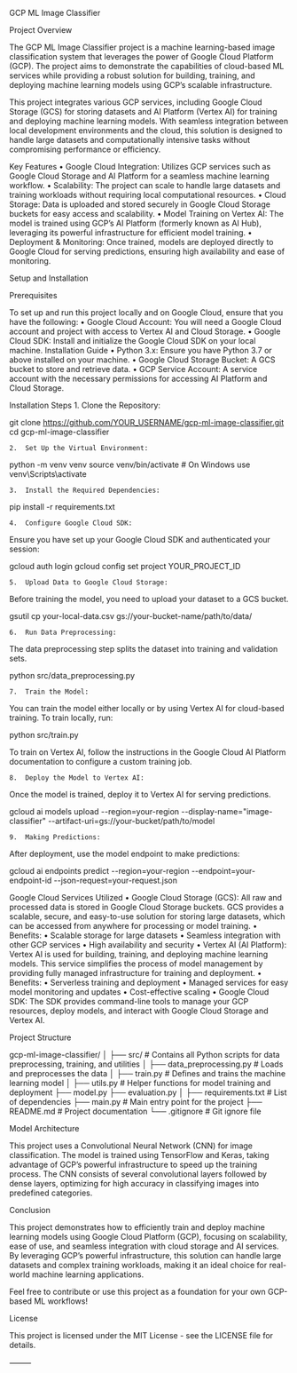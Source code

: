 GCP ML Image Classifier

Project Overview

The GCP ML Image Classifier project is a machine learning-based image classification system that leverages the power of Google Cloud Platform (GCP). The project aims to demonstrate the capabilities of cloud-based ML services while providing a robust solution for building, training, and deploying machine learning models using GCP’s scalable infrastructure.

This project integrates various GCP services, including Google Cloud Storage (GCS) for storing datasets and AI Platform (Vertex AI) for training and deploying machine learning models. With seamless integration between local development environments and the cloud, this solution is designed to handle large datasets and computationally intensive tasks without compromising performance or efficiency.

Key Features
	•	Google Cloud Integration: Utilizes GCP services such as Google Cloud Storage and AI Platform for a seamless machine learning workflow.
	•	Scalability: The project can scale to handle large datasets and training workloads without requiring local computational resources.
	•	Cloud Storage: Data is uploaded and stored securely in Google Cloud Storage buckets for easy access and scalability.
	•	Model Training on Vertex AI: The model is trained using GCP’s AI Platform (formerly known as AI Hub), leveraging its powerful infrastructure for efficient model training.
	•	Deployment & Monitoring: Once trained, models are deployed directly to Google Cloud for serving predictions, ensuring high availability and ease of monitoring.

Setup and Installation

Prerequisites

To set up and run this project locally and on Google Cloud, ensure that you have the following:
	•	Google Cloud Account: You will need a Google Cloud account and project with access to Vertex AI and Cloud Storage.
	•	Google Cloud SDK: Install and initialize the Google Cloud SDK on your local machine. Installation Guide
	•	Python 3.x: Ensure you have Python 3.7 or above installed on your machine.
	•	Google Cloud Storage Bucket: A GCS bucket to store and retrieve data.
	•	GCP Service Account: A service account with the necessary permissions for accessing AI Platform and Cloud Storage.

Installation Steps
	1.	Clone the Repository:

git clone https://github.com/YOUR_USERNAME/gcp-ml-image-classifier.git
cd gcp-ml-image-classifier


	2.	Set Up the Virtual Environment:

python -m venv venv
source venv/bin/activate  # On Windows use venv\Scripts\activate


	3.	Install the Required Dependencies:

pip install -r requirements.txt


	4.	Configure Google Cloud SDK:
Ensure you have set up your Google Cloud SDK and authenticated your session:

gcloud auth login
gcloud config set project YOUR_PROJECT_ID


	5.	Upload Data to Google Cloud Storage:
Before training the model, you need to upload your dataset to a GCS bucket.

gsutil cp your-local-data.csv gs://your-bucket-name/path/to/data/


	6.	Run Data Preprocessing:
The data preprocessing step splits the dataset into training and validation sets.

python src/data_preprocessing.py


	7.	Train the Model:
You can train the model either locally or by using Vertex AI for cloud-based training. To train locally, run:

python src/train.py

To train on Vertex AI, follow the instructions in the Google Cloud AI Platform documentation to configure a custom training job.

	8.	Deploy the Model to Vertex AI:
Once the model is trained, deploy it to Vertex AI for serving predictions.

gcloud ai models upload --region=your-region --display-name="image-classifier" --artifact-uri=gs://your-bucket/path/to/model


	9.	Making Predictions:
After deployment, use the model endpoint to make predictions:

gcloud ai endpoints predict --region=your-region --endpoint=your-endpoint-id --json-request=your-request.json



Google Cloud Services Utilized
	•	Google Cloud Storage (GCS): All raw and processed data is stored in Google Cloud Storage buckets. GCS provides a scalable, secure, and easy-to-use solution for storing large datasets, which can be accessed from anywhere for processing or model training.
	•	Benefits:
	•	Scalable storage for large datasets
	•	Seamless integration with other GCP services
	•	High availability and security
	•	Vertex AI (AI Platform): Vertex AI is used for building, training, and deploying machine learning models. This service simplifies the process of model management by providing fully managed infrastructure for training and deployment.
	•	Benefits:
	•	Serverless training and deployment
	•	Managed services for easy model monitoring and updates
	•	Cost-effective scaling
	•	Google Cloud SDK: The SDK provides command-line tools to manage your GCP resources, deploy models, and interact with Google Cloud Storage and Vertex AI.

Project Structure

gcp-ml-image-classifier/
│
├── src/                # Contains all Python scripts for data preprocessing, training, and utilities
│   ├── data_preprocessing.py  # Loads and preprocesses the data
│   ├── train.py               # Defines and trains the machine learning model
│   ├── utils.py               # Helper functions for model training and deployment
    ├── model.py 
    ├── evaluation.py 
│
├── requirements.txt      # List of dependencies
├── main.py               # Main entry point for the project
├── README.md             # Project documentation
└── .gitignore            # Git ignore file

Model Architecture

This project uses a Convolutional Neural Network (CNN) for image classification. The model is trained using TensorFlow and Keras, taking advantage of GCP’s powerful infrastructure to speed up the training process. The CNN consists of several convolutional layers followed by dense layers, optimizing for high accuracy in classifying images into predefined categories.

Conclusion

This project demonstrates how to efficiently train and deploy machine learning models using Google Cloud Platform (GCP), focusing on scalability, ease of use, and seamless integration with cloud storage and AI services. By leveraging GCP’s powerful infrastructure, this solution can handle large datasets and complex training workloads, making it an ideal choice for real-world machine learning applications.

Feel free to contribute or use this project as a foundation for your own GCP-based ML workflows!

License

This project is licensed under the MIT License - see the LICENSE file for details.

⸻